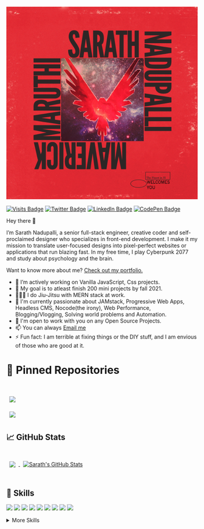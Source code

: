 [![Sarath's GitHub Banner](./assets/mm-v1.png)](https://sarathnadupalli.com)

[![Visits Badge](https://badges.pufler.dev/visits/maverickmaruthi/maverickmaruthi)](https://sarathnadupalli.com)
[![Twitter Badge](https://img.shields.io/badge/Twitter-Profile-informational?style=flat&logo=twitter&logoColor=white&color=1CA2F1)](https://twitter.com/sarathnvm)
[![LinkedIn Badge](https://img.shields.io/badge/LinkedIn-Profile-informational?style=flat&logo=linkedin&logoColor=white&color=0D76A8)](https://www.linkedin.com/in/sarathnvm/)
[![CodePen Badge](https://img.shields.io/badge/CodePen-Profile-informational?style=flat&logo=codepen&logoColor=white&color=black)](https://codepen.io/sarath47)

Hey there 👋

I’m Sarath Nadupalli, a senior full-stack engineer, creative coder and self-proclaimed designer who specializes in front-end development. I make it my mission to translate user-focused designs into pixel-perfect websites or applications that run blazing fast. In my free time, I play Cyberpunk 2077 and study about psychology and the brain.

Want to know more about me? [Check out my portfolio.](https://sarathnadupalli.com)
- 🔭  I’m actively working on Vanilla JavaScript, Css projects. 
- 🏉  My goal is to atleast finish 200 mini projects by fall 2021.
- 🙅🏻‍♂️ I do Jiu-Jitsu with MERN stack at work.
- 💖  I'm currently passionate about JAMstack, Progressive Web Apps, Headless CMS, Nocode(the irony), Web Performance, Blogging/Vlogging, Solving world problems and Automation.
- 👯  I'm open to work with you on any Open Source Projects.
- 📫  You can always [Email me](mailto:sarath.nadupalli@gmail.com)
- ⚡ Fun fact: I am terrible at fixing things or the DIY stuff, and I am envious of those who are good at it.

# 📌 Pinned Repositories

<br>

<a href="https://github.com/maverickmaruthi/50projects50days">
  <img align="center" style="margin:1rem 0.5rem" src="https://github-readme-stats.vercel.app/api/pin/?username=maverickmaruthi&repo=50projects50days&title_color=ffffff&text_color=c9cacc&icon_color=4AB197&bg_color=1A2B34" />
</a>

<br>

<a href="https://github.com/maverickmaruthi/natours-home">
  <img align="center" style="margin:0.5rem" src="https://github-readme-stats.vercel.app/api/pin/?username=maverickmaruthi&repo=natours-home&title_color=ffffff&text_color=c94c4c&icon_color=4AB197&bg_color=1A2B34" />
</a>
<br>

## &#x1f4c8; GitHub Stats

<br>

<a href="https://github.com/maverickmaruthi"> 
  <img  align="center" style="margin:0.5rem" src="https://github-readme-stats.vercel.app/api/top-langs?username=maverickmaruthi&&show_icons=true&theme=radical"/>
</a>

<a href="https://github.com/maverickmaruthi">
  <img align="center" style="margin:0.5rem" src="https://github-readme-stats.vercel.app/api?username=maverickmaruthi&show_icons=true&line_height=27&count_private=true&theme=radical" alt="Sarath's GitHub Stats" />
</a>

<br>
<br>

## 💼 Skills

![](https://img.shields.io/badge/Code-React-informational?style=flat&logo=react&logoColor=white&color=4AB197)
![](https://img.shields.io/badge/Code-Redux-informational?style=flat&logo=Redux&logoColor=white&color=4AB197)
![](https://img.shields.io/badge/Code-Gatsby-informational?style=flat&logo=gatsby&logoColor=white&color=4AB197)
![](https://img.shields.io/badge/Code-JavaScript-informational?style=flat&logo=JavaScript&logoColor=white&color=4AB197)
![](https://img.shields.io/badge/Code-TypeScript-informational?style=flat&logo=TypeScript&logoColor=white&color=4AB197)
![](https://img.shields.io/badge/Code-Java-informational?style=flat&logo=Java&logoColor=white&color=4AB197)
![](https://img.shields.io/badge/Code-SpringBoot-informational?style=flat&logo=Spring&logoColor=white&color=4AB197)
![](https://img.shields.io/badge/Code-MongoDB-informational?style=flat&logo=MongoDB&logoColor=white&color=4AB197)
![](https://img.shields.io/badge/Code-MySQL-informational?style=flat&logo=MySQL&logoColor=white&color=4AB197)

<details>
<summary>More Skills</summary>
<br>

![](https://img.shields.io/badge/Style-CSS-informational?style=flat&logo=css3&logoColor=white&color=4AB197)
![](https://img.shields.io/badge/Style-Tailwind-informational?style=flat&logo=Tailwind-CSS&logoColor=white&color=4AB197)
![](https://img.shields.io/badge/Style-Sass-informational?style=flat&logo=Sass&logoColor=white&color=4AB197)

<br>

![](https://img.shields.io/badge/Test-Jest-informational?style=flat&logo=jest&logoColor=white&color=4AB197)
![](https://img.shields.io/badge/Test-Cypress-informational?style=flat&logo=Cypress&logoColor=white&color=4AB197)

<br>

![](https://img.shields.io/badge/Tools-Pivotal-informational?style=flat&logo=Pivotal-Tracker&logoColor=white&color=4AB197)
![](https://img.shields.io/badge/Tools-NGINX-informational?style=flat&logo=nginx&logoColor=white&color=4AB197)
![](https://img.shields.io/badge/Tools-Netlify-informational?style=flat&logo=netlify&logoColor=white&color=4AB197)
![](https://img.shields.io/badge/Tools-Jenkins-informational?style=flat&logo=jenkins&logoColor=white&color=4AB197)
![](https://img.shields.io/badge/Tools-NPM-informational?style=flat&logo=npm&logoColor=white&color=4AB197)
![](https://img.shields.io/badge/Tools-Postman-informational?style=flat&logo=Postman&logoColor=white&color=4AB197)
![](https://img.shields.io/badge/Tools-Illustrator-informational?style=flat&logo=Adobe-Illustrator&logoColor=white&color=4AB197)
![](https://img.shields.io/badge/Tools-AdobeXD-informational?style=flat&logo=Adobe-XD&logoColor=white&color=4AB197)
![](https://img.shields.io/badge/Tools-GitHub-informational?style=flat&logo=GitHub&logoColor=white&color=4AB197)
![](https://img.shields.io/badge/Tools-GitLab-informational?style=flat&logo=GitLab&logoColor=white&color=4AB197)
![](https://img.shields.io/badge/Tools-Bitbucket-informational?style=flat&logo=Bitbucket&logoColor=white&color=4AB197)
![](https://img.shields.io/badge/Tools-Jira-informational?style=flat&logo=Jira-Software&logoColor=white&color=4AB197)

</details>

<br>
